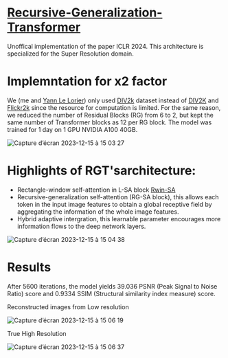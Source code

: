 # [Recursive-Generalization-Transformer](https://openreview.net/pdf?id=owziuM1nsR)
Unoffical implementation of the paper ICLR 2024.
This architecture is specialized for the Super Resolution domain. 

# Implemntation for x2 factor
We (me and [Yann Le Lorier](https://github.com/yannlelorier)) only used [DIV2k](https://www.kaggle.com/datasets/joe1995/div2k-dataset/code) dataset instead of [DIV2K](https://www.kaggle.com/datasets/joe1995/div2k-dataset/code) and [Flickr2k](https://www.kaggle.com/datasets/hliang001/flickr2k) since the resource for computation is limited. For the same reason, we reduced the number of Residual Blocks (RG) from 6 to 2, but kept the same number of Transformer blocks as 12 per RG block. The model was trained for 1 day on 1 GPU NVIDIA A100 40GB.

![Capture d’écran 2023-12-15 à 15 03 27](https://github.com/nhs2828/Recursive-Generalization-Transformer_/assets/78078713/46fb8b05-fc9d-4da4-9b6b-d53ea6dd5bb2)




# Highlights of RGT'sarchitecture:
- Rectangle-window self-attention in L-SA block [Rwin-SA](https://arxiv.org/pdf/2211.13654.pdf)
- Recursive-generalization self-attention (RG-SA block), this allows each token in the input image features to obtain a global receptive field by aggregating the information of the whole image features.
- Hybrid adaptive intergration, this learnable parameter encourages more information flows to the deep network layers.
  
![Capture d’écran 2023-12-15 à 15 04 38](https://github.com/nhs2828/Recursive-Generalization-Transformer_/assets/78078713/c60b98c4-34f4-4973-ab69-da36c7a70876)


# Results
After 5600 iterations, the model yields 39.036 PSNR (Peak Signal to Noise Ratio) score and 0.9334 SSIM (Structural similarity index measure) score.

<figcaption>Reconstructed images from Low resolution</figcaption>

![Capture d’écran 2023-12-15 à 15 06 19](https://github.com/nhs2828/Recursive-Generalization-Transformer_/assets/78078713/b27f911a-81f1-4ebd-8922-8443f0c3e65c)


<figcaption>True High Resolution</figcaption>

![Capture d’écran 2023-12-15 à 15 06 37](https://github.com/nhs2828/Recursive-Generalization-Transformer_/assets/78078713/519d3435-ddbf-4d49-92e5-a0ec7749311d)
